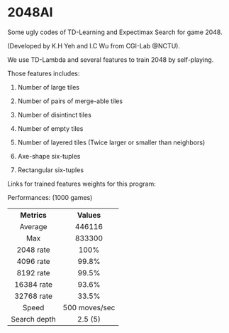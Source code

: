 # 2048AI

Some ugly codes of TD-Learning and Expectimax Search for game 2048. 

(Developed by K.H Yeh and I.C Wu from CGI-Lab @NCTU).

We use TD-Lambda and several features to train 2048 by self-playing.

Those features includes:

1. Number of large tiles

2. Number of pairs of merge-able tiles

3. Number of disintinct tiles

4. Number of empty tiles

5. Number of layered tiles (Twice larger or smaller than neighbors)

6. Axe-shape six-tuples

7. Rectangular six-tuples

Links for trained features weights for this program:

Performances: (1000 games)
<table>

<tr align=center> 
       <th>Metrics</th> 
       <th>Values</th> 
</tr> 
<tr align=center> 
        <td>Average</td> 
        <td>446116</td> 
</tr> 
<tr align=center> 
        <td>Max</td> 
        <td>833300</td> 
</tr>
<tr align=center> 
        <td>2048 rate</td> 
        <td>100%</td> 
</tr>
<tr align=center> 
        <td>4096 rate</td> 
        <td>99.8%</td> 
</tr>
<tr align=center> 
        <td>8192 rate</td> 
        <td>99.5%</td> 
</tr>
<tr align=center> 
        <td>16384 rate</td> 
        <td>93.6%</td> 
</tr>
<tr align=center> 
        <td>32768 rate</td> 
        <td>33.5%</td> 
</tr>
<tr align=center> 
        <td>Speed</td> 
        <td>500 moves/sec</td> 
</tr>
<tr align=center> 
        <td>Search depth</td> 
        <td>2.5 (5)</td> 
</tr>
              
</table>
